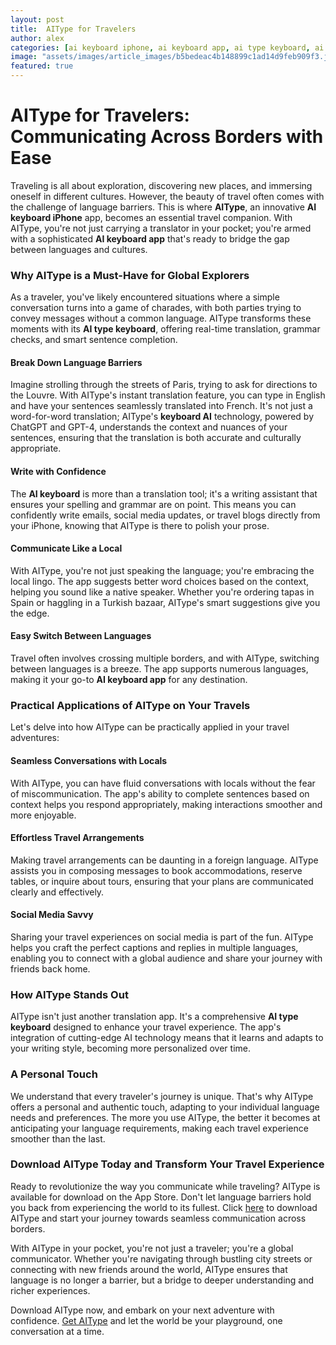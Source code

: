 ```yaml
---
layout: post
title:  AIType for Travelers
author: alex
categories: [ai keyboard iphone, ai keyboard app, ai type keyboard, ai keyboard, aitype, ai type, keyboard ai]
image: "assets/images/article_images/b5bedeac4b148899c1ad14d9feb909f3.jpg"
featured: true
---
```


# AIType for Travelers: Communicating Across Borders with Ease

Traveling is all about exploration, discovering new places, and immersing oneself in different cultures. However, the beauty of travel often comes with the challenge of language barriers. This is where **AIType**, an innovative **AI keyboard iPhone** app, becomes an essential travel companion. With AIType, you're not just carrying a translator in your pocket; you're armed with a sophisticated **AI keyboard app** that's ready to bridge the gap between languages and cultures.

### Why AIType is a Must-Have for Global Explorers

As a traveler, you've likely encountered situations where a simple conversation turns into a game of charades, with both parties trying to convey messages without a common language. AIType transforms these moments with its **AI type keyboard**, offering real-time translation, grammar checks, and smart sentence completion.

#### Break Down Language Barriers

Imagine strolling through the streets of Paris, trying to ask for directions to the Louvre. With AIType's instant translation feature, you can type in English and have your sentences seamlessly translated into French. It's not just a word-for-word translation; AIType's **keyboard AI** technology, powered by ChatGPT and GPT-4, understands the context and nuances of your sentences, ensuring that the translation is both accurate and culturally appropriate.

#### Write with Confidence

The **AI keyboard** is more than a translation tool; it's a writing assistant that ensures your spelling and grammar are on point. This means you can confidently write emails, social media updates, or travel blogs directly from your iPhone, knowing that AIType is there to polish your prose.

#### Communicate Like a Local

With AIType, you're not just speaking the language; you're embracing the local lingo. The app suggests better word choices based on the context, helping you sound like a native speaker. Whether you're ordering tapas in Spain or haggling in a Turkish bazaar, AIType's smart suggestions give you the edge.

#### Easy Switch Between Languages

Travel often involves crossing multiple borders, and with AIType, switching between languages is a breeze. The app supports numerous languages, making it your go-to **AI keyboard app** for any destination.

### Practical Applications of AIType on Your Travels

Let's delve into how AIType can be practically applied in your travel adventures:

#### Seamless Conversations with Locals

With AIType, you can have fluid conversations with locals without the fear of miscommunication. The app's ability to complete sentences based on context helps you respond appropriately, making interactions smoother and more enjoyable.

#### Effortless Travel Arrangements

Making travel arrangements can be daunting in a foreign language. AIType assists you in composing messages to book accommodations, reserve tables, or inquire about tours, ensuring that your plans are communicated clearly and effectively.

#### Social Media Savvy

Sharing your travel experiences on social media is part of the fun. AIType helps you craft the perfect captions and replies in multiple languages, enabling you to connect with a global audience and share your journey with friends back home.

### How AIType Stands Out

AIType isn't just another translation app. It's a comprehensive **AI type keyboard** designed to enhance your travel experience. The app's integration of cutting-edge AI technology means that it learns and adapts to your writing style, becoming more personalized over time.

### A Personal Touch

We understand that every traveler's journey is unique. That's why AIType offers a personal and authentic touch, adapting to your individual language needs and preferences. The more you use AIType, the better it becomes at anticipating your language requirements, making each travel experience smoother than the last.

### Download AIType Today and Transform Your Travel Experience

Ready to revolutionize the way you communicate while traveling? AIType is available for download on the App Store. Don't let language barriers hold you back from experiencing the world to its fullest. Click [here](https://apps.apple.com/us/app/aitype-grammar-check-keyboard/id6469163944) to download AIType and start your journey towards seamless communication across borders.

With AIType in your pocket, you're not just a traveler; you're a global communicator. Whether you're navigating through bustling city streets or connecting with new friends around the world, AIType ensures that language is no longer a barrier, but a bridge to deeper understanding and richer experiences.

Download AIType now, and embark on your next adventure with confidence. [Get AIType](https://apps.apple.com/us/app/aitype-grammar-check-keyboard/id6469163944) and let the world be your playground, one conversation at a time.